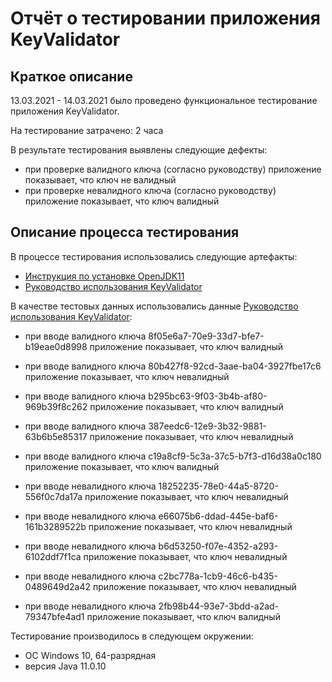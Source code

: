 # Отчёт о тестировании приложения KeyValidator
## Краткое описание
13.03.2021 - 14.03.2021 было проведено функциональное тестирование приложения KeyValidator.

На тестирование затрачено: 2 часа

В результате тестирования выявлены следующие дефекты:

* при проверке валидного ключа (согласно руководству) приложение показывает, что ключ не валидный
* при проверке невалидного ключа (согласно руководству) приложение показывает, что ключ валидный

## Описание процесса тестирования
В процессе тестирования использовались следующие артефакты:

* [Инструкция по установке OpenJDK11](https://github.com/netology-code/javaqa-homeworks/blob/master/intro/openjdk11-manual.md)
* [Руководство использования KeyValidator](https://github.com/netology-code/javaqa-homeworks/blob/master/intro/user-manual.md)

В качестве тестовых данных использовались данные [Руководство использования KeyValidator](https://github.com/netology-code/javaqa-homeworks/blob/master/intro/user-manual.md):

* при вводе валидного ключа 8f05e6a7-70e9-33d7-bfe7-b19eae0d8998 приложение показывает, что ключ валидный
* при вводе валидного ключа 80b427f8-92cd-3aae-ba04-3927fbe17c6 приложение показывает, что ключ невалидный
* при вводе валидного ключа b295bc63-9f03-3b4b-af80-969b39f8c262 приложение показывает, что ключ валидный
* при вводе валидного ключа 387eedc6-12e9-3b32-9881-63b6b5e85317 приложение показывает, что ключ невалидный
* при вводе валидного ключа c19a8cf9-5c3a-37c5-b7f3-d16d38a0c180 приложение показывает, что ключ валидный

* при вводе невалидного ключа 18252235-78e0-44a5-8720-556f0c7da17a приложение показывает, что ключ невалидный
* при вводе невалидного ключа e66075b6-ddad-445e-baf6-161b3289522b приложение показывает, что ключ невалидный
* при вводе невалидного ключа b6d53250-f07e-4352-a293-6102ddf7f1ca приложение показывает, что ключ невалидный
* при вводе невалидного ключа c2bc778a-1cb9-46c6-b435-0489649d2a42 приложение показывает, что ключ невалидный
* при вводе невалидного ключа 2fb98b44-93e7-3bdd-a2ad-79347bfe4ad1 приложение показывает, что ключ валидный

Тестирование производилось в следующем окружении:

* ОС Windows 10, 64-разрядная
* версия Java 11.0.10
